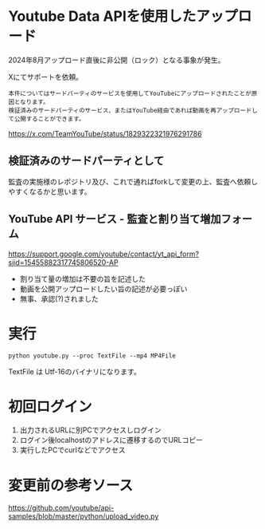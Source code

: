 # Youtube Data APIを使用したアップロード

2024年8月アップロード直後に非公開（ロック）となる事象が発生。

Xにてサポートを依頼。

```
本件についてはサードパーティのサービスを使用してYouTubeにアップロードされたことが原因となります。
検証済みのサードパーティのサービス、またはYouTube経由であれば動画を再アップロードして公開することができます。
```

https://x.com/TeamYouTube/status/1829322321976291786

## 検証済みのサードパーティとして
監査の実施様のレポジトリ及び、これで通ればforkして変更の上、監査へ依頼しやすくなるかと思います。

## YouTube API サービス - 監査と割り当て増加フォーム
https://support.google.com/youtube/contact/yt_api_form?sjid=15455882317745806520-AP

- 割り当て量の増加は不要の旨を記述した
- 動画を公開アップロードしたい旨の記述が必要っぽい
- 無事、承認(?)されました

# 実行
```
python youtube.py --proc TextFile --mp4 MP4File
```

TextFile は Utf-16のバイナリになります。

# 初回ログイン
1. 出力されるURLに別PCでアクセスしログイン
2. ログイン後localhostのアドレスに遷移するのでURLコピー
3. 実行したPCでcurlなどでアクセス

# 変更前の参考ソース
https://github.com/youtube/api-samples/blob/master/python/upload_video.py
